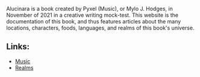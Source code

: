 Alucinara is a book created by Pyxel (Music), or Mylo J. Hodges, in November of 2021 in a creative writing mock-test. This website is the documentation of this book, and thus features articles about the many locations, characters, foods, languages, and realms of this book's universe.

## Links:
- [Music](notes/music.md)
- [Realms](notes/realms/realms.md)